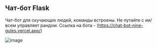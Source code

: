 ## Чат-бот Flask

Чат-бот для скучающих людей, команды встроены. Не путайте с ии/ всем управляет рандом.
Ссылка на бота - (https://chat-bot-nine-gules.vercel.app/)

 ![image](https://github.com/user-attachments/assets/d8b44e26-e7b3-44db-aed7-9815d0f576ee)
